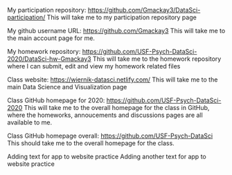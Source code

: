 
My participation repository: https://github.com/Gmackay3/DataSci-participation/
This will take me to my participation repository page

My github username URL: https://github.com/Gmackay3
This will take me to the main account page for me.

My homework repository: https://github.com/USF-Psych-DataSci-2020/DataSci-hw-Gmackay3
This will take me to the homework repository where I can submit, edit and view my homework related files

Class website: https://wiernik-datasci.netlify.com/
This will take me to the main Data Science and Visualization page

Class GitHub homepage for 2020: https://github.com/USF-Psych-DataSci-2020
This will take me to the overall homepage for the class in GitHub, where the homeworks, annoucements and discussions pages are all available to me. 

Class GitHub homepage overall: https://github.com/USF-Psych-DataSci
This should take me to the overall homepage for the class.

Adding text for app to website practice
Adding another text for app to website practice
